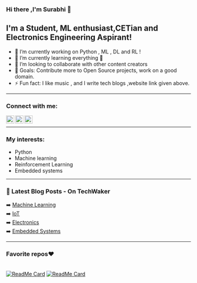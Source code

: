 ### Hi there ,I'm Surabhi 👋


## I'm a Student, ML enthusiast,CETian and Electronics Engineering Aspirant!

- 🔭 I’m currently working on Python , ML , DL and RL !
- 🌱 I’m currently learning everything 🤞
- 👯 I’m looking to collaborate with other content creators
- 🥅 Goals: Contribute more to Open Source projects, work on a good domain.
- ⚡ Fun fact: I like music , and I write tech blogs ,website link given above.

<hr>

### Connect with me:

[<img align="left" alt="Surabhi | Twitter" width="22px" src="https://cdn.jsdelivr.net/npm/simple-icons@v3/icons/twitter.svg" />][twitter]
[<img align="left" alt="Surabhi | LinkedIn" width="22px" src="https://cdn.jsdelivr.net/npm/simple-icons@v3/icons/linkedin.svg" />][linkedin]
[<img align="left" alt="Surabhi | Instagram" width="22px" src="https://cdn.jsdelivr.net/npm/simple-icons@v3/icons/instagram.svg" />][instagram]

<br />
<hr>

### My interests:

- Python
- Machine learning
- Reinforcement Learning
- Embedded systems

<hr>


### 📕 Latest Blog Posts - On TechWaker


➡️ [Machine Learning](https://techwakerai.blogspot.com/search/label/Machine%20Learning?&max-results=5)<br>
➡️ [IoT](https://techwakerai.blogspot.com/search/label/IOT?&max-results=5)<br>
➡️ [Electronics](https://techwakerai.blogspot.com/search/label/Electronic%20Devices?&max-results=5)<br>
➡️ [Embedded Systems](https://techwakerai.blogspot.com/search/label/Embedded%20Systems?&max-results=5)<br>
<hr>


### Favorite repos❤<br><br>
[![ReadMe Card](https://github-readme-stats.vercel.app/api/pin/?username=Surbi-22&repo=Iris_Flower_Prediction&theme=dark)](https://github.com/Surbi-22/Iris_Flower_Prediction)
[![ReadMe Card](https://github-readme-stats.vercel.app/api/pin/?username=Surbi-22&repo=Virtual-Assistant&theme=dark)](https://github.com/Surbi-22/Virtual-Assistant)

[website]: https://techwakerai.blogspot.com/
[twitter]: https://twitter.com/SURABHI26854442?s=08
[instagram]: https://instagram.com/surbi__22?igshid=1se96e17somgh
[linkedin]: https://www.linkedin.com/in/surabhi-s-74b7801a9
